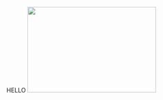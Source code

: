 HELLO
<img src="https://github.com/Delarram/Delarram/assets/97503594/d46e3255-8a77-4913-9282-7dc2ca59fb14" width="300" height="200">

